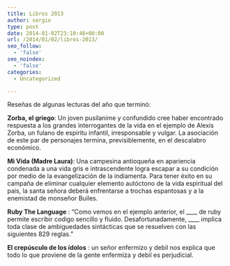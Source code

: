 ```yaml
---
title: Libros 2013
author: sergio
type: post
date: 2014-01-02T23:10:48+00:00
url: /2014/01/02/libros-2013/
seo_follow:
  - 'false'
seo_noindex:
  - 'false'
categories:
  - Uncategorized

---
```

Reseñas de algunas lecturas del año que terminó:

**Zorba, el griego**: Un joven pusilanime y confundido cree haber encontrado respuesta a los grandes interrogantes de la vida en el ejemplo de Alexis Zorba, un fulano de espiritu infantil, irresponsable y vulgar. La asociación de este par de personajes termina, previsiblemente, en el descalabro económico.

**Mi Vida (Madre Laura)**: Una campesina antioqueña en apariencia condenada a una vida gris e intrascendente logra escapar a su condición por medio de la evangelización de la indiamenta. Para tener éxito en su campaña de eliminar cualquier elemento autóctono de la vida espiritual del país, la santa señora deberá enfrentarse a trochas espantosas y a la enemistad de monseñor Builes.

**Ruby The Language** : &#8220;Como vemos en el ejemplo anterior, el \____ de ruby permite escribir codigo sencillo y fluido. Desafortunadamente, \____ implica toda clase de ambiguedades sintácticas que se resuelven con las siguientes 829 reglas.&#8221;

**El crepúsculo de los ídolos** : un señor enfermizo y debil nos explica que todo lo que proviene de la gente enfermiza y debil es perjudicial.